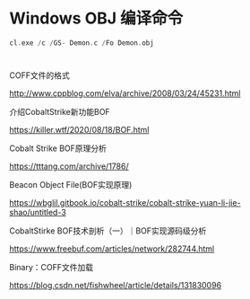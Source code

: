 # Windows OBJ 编译命令

```c
cl.exe /c /GS- Demon.c /Fo Demon.obj
```

#

COFF文件的格式

http://www.cppblog.com/elva/archive/2008/03/24/45231.html

介绍CobaltStrike新功能BOF

https://killer.wtf/2020/08/18/BOF.html

Cobalt Strike BOF原理分析

https://tttang.com/archive/1786/

Beacon Object File(BOF实现原理)

https://wbglil.gitbook.io/cobalt-strike/cobalt-strike-yuan-li-jie-shao/untitled-3

CobaltStirke BOF技术剖析（一）｜BOF实现源码级分析

https://www.freebuf.com/articles/network/282744.html

Binary：COFF文件加载

https://blog.csdn.net/fishwheel/article/details/131830096